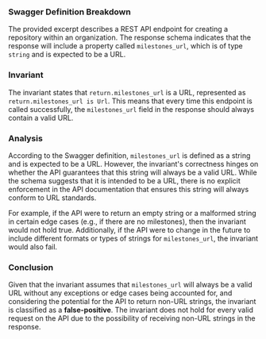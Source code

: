 ### Swagger Definition Breakdown
The provided excerpt describes a REST API endpoint for creating a repository within an organization. The response schema indicates that the response will include a property called `milestones_url`, which is of type `string` and is expected to be a URL.

### Invariant
The invariant states that `return.milestones_url` is a URL, represented as `return.milestones_url is Url`. This means that every time this endpoint is called successfully, the `milestones_url` field in the response should always contain a valid URL.

### Analysis
According to the Swagger definition, `milestones_url` is defined as a string and is expected to be a URL. However, the invariant's correctness hinges on whether the API guarantees that this string will always be a valid URL. While the schema suggests that it is intended to be a URL, there is no explicit enforcement in the API documentation that ensures this string will always conform to URL standards. 

For example, if the API were to return an empty string or a malformed string in certain edge cases (e.g., if there are no milestones), then the invariant would not hold true. Additionally, if the API were to change in the future to include different formats or types of strings for `milestones_url`, the invariant would also fail.

### Conclusion
Given that the invariant assumes that `milestones_url` will always be a valid URL without any exceptions or edge cases being accounted for, and considering the potential for the API to return non-URL strings, the invariant is classified as a **false-positive**. The invariant does not hold for every valid request on the API due to the possibility of receiving non-URL strings in the response.
